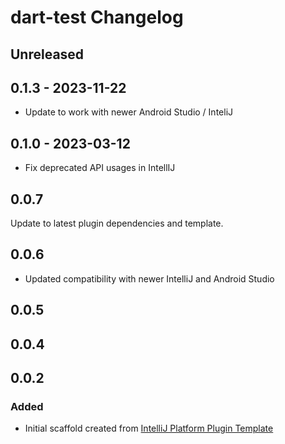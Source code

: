 <!-- Keep a Changelog guide -> https://keepachangelog.com -->

# dart-test Changelog

## Unreleased

## 0.1.3 - 2023-11-22
- Update to work with newer Android Studio / InteliJ

## 0.1.0 - 2023-03-12
- Fix deprecated API usages in IntellIJ

## 0.0.7
Update to latest plugin dependencies and template.

## 0.0.6
- Updated compatibility with newer IntelliJ and Android Studio

## 0.0.5

## 0.0.4

## 0.0.2

### Added
- Initial scaffold created from [IntelliJ Platform Plugin Template](https://github.com/JetBrains/intellij-platform-plugin-template)
